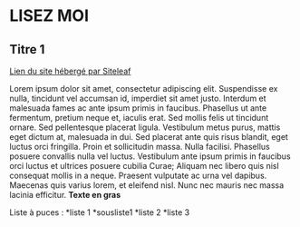 # LISEZ MOI #

## Titre 1 #

[Lien du site hébergé par Siteleaf](http://myland-shop.siteleaf.net)

Lorem ipsum dolor sit amet, consectetur adipiscing elit. Suspendisse ex nulla, tincidunt vel accumsan id, imperdiet sit amet justo. Interdum et malesuada fames ac ante ipsum primis in faucibus. Phasellus ut ante fermentum, pretium neque et, iaculis erat. Sed mollis felis ut tincidunt ornare. Sed pellentesque placerat ligula. Vestibulum metus purus, mattis eget dictum at, malesuada in dui. Sed placerat ante quis risus blandit, eget luctus orci fringilla. Proin et sollicitudin massa. Nulla facilisi. Phasellus posuere convallis nulla vel luctus. Vestibulum ante ipsum primis in faucibus orci luctus et ultrices posuere cubilia Curae; Aliquam nec libero quis nisl consequat mollis in a neque. Praesent vulputate ac urna vel dapibus. Maecenas quis varius lorem, et eleifend nisl. Nunc nec mauris nec massa lacinia efficitur. **Texte en gras**

Liste à puces :
*liste 1
  *sousliste1
*liste 2
*liste 3
